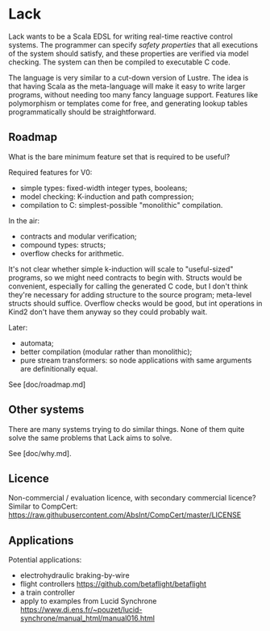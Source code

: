 # Lack

Lack wants to be a Scala EDSL for writing real-time reactive control systems.
The programmer can specify _safety properties_ that all executions of the system should satisfy, and these properties are verified via model checking.
The system can then be compiled to executable C code.

The language is very similar to a cut-down version of Lustre.
The idea is that having Scala as the meta-language will make it easy to write larger programs, without needing too many fancy language support.
Features like polymorphism or templates come for free, and generating lookup tables programmatically should be straightforward.

## Roadmap

What is the bare minimum feature set that is required to be useful?

Required features for V0:
* simple types: fixed-width integer types, booleans;
* model checking: K-induction and path compression;
* compilation to C: simplest-possible "monolithic" compilation.

In the air:
* contracts and modular verification;
* compound types: structs;
* overflow checks for arithmetic.

It's not clear whether simple k-induction will scale to "useful-sized" programs, so we might need contracts to begin with.
Structs would be convenient, especially for calling the generated C code, but I don't think they're necessary for adding structure to the source program; meta-level structs should suffice.
Overflow checks would be good, but int operations in Kind2 don't have them anyway so they could probably wait.

Later:
* automata;
* better compilation (modular rather than monolithic);
* pure stream transformers: so node applications with same arguments are definitionally equal.

See [doc/roadmap.md]

## Other systems

There are many systems trying to do similar things.
None of them quite solve the same problems that Lack aims to solve.

See [doc/why.md].

## Licence

Non-commercial / evaluation licence, with secondary commercial licence?
Similar to CompCert:
https://raw.githubusercontent.com/AbsInt/CompCert/master/LICENSE

## Applications

Potential applications:
* electrohydraulic braking-by-wire
* flight controllers https://github.com/betaflight/betaflight
* a train controller
* apply to examples from Lucid Synchrone https://www.di.ens.fr/~pouzet/lucid-synchrone/manual_html/manual016.html